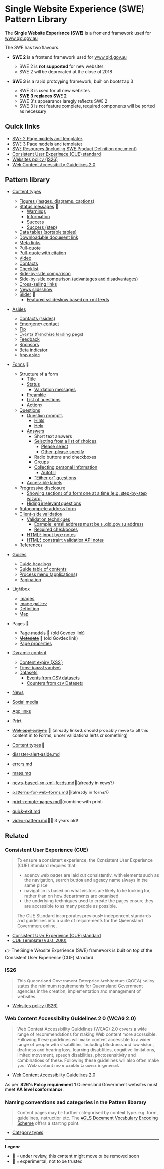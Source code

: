 # Single Website Experience (SWE) Pattern Library

The **Single Website Experience (SWE)** is a frontend framework used for www.qld.gov.au 

The SWE has two flavours. 

- **SWE 2** is a frontend framework used for www.qld.gov.au
	- SWE 2 is **not supported** for new websites
	- SWE 2 will be deprecated at the close of 2018
	
- **SWE 3** is a rapid protoyping framework, built on bootstrap 3
	- SWE 3 is used for all new websites
	- **SWE 3 replaces SWE 2**
	- SWE 3's appearance laregly reflects SWE 2
	- SWE 3 is not feature complete, required components will be ported as necessary

## Quick links

- [SWE 2 Page models and templates](https://qld-gov-au.github.io/swe_template/)
- [SWE 3 Page models and templates](https://qld-gov-au.github.io/web-template-release/index.html)
- [SWE Resources (including SWE Product Definition document)](https://github.com/qld-gov-au/swe)
- [Consistent User Experinece (CUE) standard](https://www.forgov.qld.gov.au/cue)
- [Websites policy (IS26)](https://www.qgcio.qld.gov.au/documents/websites-policy-is26)
- [Web Content Accessibility Guidelines 2.0](https://www.w3.org/TR/WCAG20/)

## Pattern library

- [Content types](https://github.com/qld-gov-au/pattern-library/blob/master/source/content-types/content-patterns/content-patterns.md)
	- [Figures (images, diagrams, captions)](https://github.com/qld-gov-au/pattern-library/blob/master/source/content-types/content-patterns/content-patterns.md#figures-images-diagrams-captions)
	- [Status messages](https://github.com/qld-gov-au/pattern-library/blob/master/source/content-types/web-applications/web-applications.md#status-box) :thinking:
		- [Warnings](https://github.com/qld-gov-au/pattern-library/blob/master/source/content-types/web-applications/web-applications.md#warnings)
		- [Information](https://github.com/qld-gov-au/pattern-library/blob/master/source/content-types/web-applications/web-applications.md#information)
		- [Success](https://github.com/qld-gov-au/pattern-library/blob/master/source/content-types/web-applications/web-applications.md#success)
		- [Success (step)](https://github.com/qld-gov-au/pattern-library/blob/master/source/content-types/web-applications/web-applications.md#success-step) 
	- [Data tables (sortable tables)](https://github.com/qld-gov-au/pattern-library/blob/master/source/content-types/content-patterns/content-patterns.md#data-tables-sortable-tables)
	- [Downloadable document link](https://github.com/qld-gov-au/pattern-library/blob/master/source/content-types/content-patterns/content-patterns.md#downloadable-document-link)
	- [Meta links](https://github.com/qld-gov-au/pattern-library/blob/master/source/content-types/content-patterns/content-patterns.md#meta-links)
	- [Pull-quote](https://github.com/qld-gov-au/pattern-library/blob/master/source/content-types/content-patterns/content-patterns.md#pull-quote)
	- [Pull-quote with citation](https://github.com/qld-gov-au/pattern-library/blob/master/source/content-types/content-patterns/content-patterns.md#pull-quote-with-citation)
	- [Video](https://github.com/qld-gov-au/pattern-library/blob/master/source/content-types/content-patterns/content-patterns.md#video)
	- [Contacts](https://github.com/qld-gov-au/pattern-library/blob/master/source/content-types/content-patterns/content-patterns.md#contacts)
	- [Checklist](https://github.com/qld-gov-au/pattern-library/blob/master/source/content-types/content-patterns/content-patterns.md#checklist)
	- [Side-by-side comparison](https://github.com/qld-gov-au/pattern-library/blob/master/source/content-types/content-patterns/content-patterns.md#side-by-side-comparison)
	- [Side-by-side comparison (advantages and disadvantages)](https://github.com/qld-gov-au/pattern-library/blob/master/source/content-types/content-patterns/content-patterns.md#side-by-side-comparison-advantages-and-disadvantages)
	- [Cross-selling links](https://github.com/qld-gov-au/pattern-library/blob/master/source/content-types/content-patterns/content-patterns.md#cross-selling-links)
	- [News slideshow](https://github.com/qld-gov-au/pattern-library/blob/master/source/content-types/content-patterns/content-patterns.md#news-slideshow)
	- [Slider](https://github.com/qld-gov-au/pattern-library/blob/master/source/content-types/page-slider.md) :thinking:
		- [Featured sslideshow based on xml feeds](https://github.com/qld-gov-au/pattern-library/blob/master/source/featured-slideshow-based-on-xml-feeds.md)
- [Asides](https://github.com/qld-gov-au/pattern-library/blob/master/source/content-types/asides/asides.md)
	- [Contacts (asides)](https://github.com/qld-gov-au/pattern-library/blob/master/source/content-types/asides/asides.md#contacts)
	- [Emergency contact](https://github.com/qld-gov-au/pattern-library/blob/master/source/content-types/asides/asides.md#emergency-contact)
	- [Tip](https://github.com/qld-gov-au/pattern-library/blob/master/source/content-types/asides/asides.md#tip)
	- [Events (franchise landing page)](https://github.com/qld-gov-au/pattern-library/blob/master/source/content-types/asides/asides.md#events)
	- [Feedback](https://github.com/qld-gov-au/pattern-library/blob/master/source/content-types/asides/asides.md#feedback)
	- [Sponsors](https://github.com/qld-gov-au/pattern-library/blob/master/source/content-types/asides/asides.md#sponsors)
	- [Beta indicator](https://github.com/qld-gov-au/pattern-library/blob/master/source/content-types/asides/asides.md#beta-indicator)
	- [App aside](https://github.com/qld-gov-au/pattern-library/blob/master/source/content-types/asides/asides.md#app-aside)
- [Forms](https://github.com/qld-gov-au/pattern-library/blob/master/source/patterns-for-web-forms.md) :thinking:
	- [Structure of a form](https://github.com/qld-gov-au/pattern-library/blob/master/source/patterns-for-web-forms.md#structure-of-a-form) 
		- [Title](https://github.com/qld-gov-au/pattern-library/blob/master/source/patterns-for-web-forms.md#title) 
	    - [Status](https://github.com/qld-gov-au/pattern-library/blob/master/source/patterns-for-web-forms.md#status)
	    	- [Validation messages](https://github.com/qld-gov-au/pattern-library/blob/master/source/patterns-for-web-forms.md#validation-messages)
	    - [Preamble](https://github.com/qld-gov-au/pattern-library/blob/master/source/patterns-for-web-forms.md#preamble)
	    - [List of questions](https://github.com/qld-gov-au/pattern-library/blob/master/source/patterns-for-web-forms.md#list-of-questions)
	    - [Actions](https://github.com/qld-gov-au/pattern-library/blob/master/source/patterns-for-web-forms.md#actions)
	- [Questions](https://github.com/qld-gov-au/pattern-library/blob/master/source/patterns-for-web-forms.md#questions)
		- [Question prompts](https://github.com/qld-gov-au/pattern-library/blob/master/source/patterns-for-web-forms.md#question-prompts)
	    	- [Hints](https://github.com/qld-gov-au/pattern-library/blob/master/source/patterns-for-web-forms.md#hints)
	        - [Help](https://github.com/qld-gov-au/pattern-library/blob/master/source/patterns-for-web-forms.md#help)
	    - [Answers](https://github.com/qld-gov-au/pattern-library/blob/master/source/patterns-for-web-forms.md#answers)
	    	- [Short text answers](https://github.com/qld-gov-au/pattern-library/blob/master/source/patterns-for-web-forms.md#short-text-answers)
	        - [Selecting from a list of choices](https://github.com/qld-gov-au/pattern-library/blob/master/source/patterns-for-web-forms.md#selecting-from-a-list-of-choices)
	        	- [Please select](https://github.com/qld-gov-au/pattern-library/blob/master/source/patterns-for-web-forms.md#please-select)
	            - [Other, please specify](https://github.com/qld-gov-au/pattern-library/blob/master/source/patterns-for-web-forms.md#other-please-specify)
	        - [Radio buttons and checkboxes](https://github.com/qld-gov-au/pattern-library/blob/master/source/patterns-for-web-forms.md#radio-buttons-and-checkboxes)
	        - [Groups](https://github.com/qld-gov-au/pattern-library/blob/master/source/patterns-for-web-forms.md#groups)
	        - [Collecting personal information](https://github.com/qld-gov-au/pattern-library/blob/master/source/patterns-for-web-forms.md#collecting-personal-information)
	        	- [Autofill](https://github.com/qld-gov-au/pattern-library/blob/master/source/patterns-for-web-forms.md#autofill)
	        - ["Either or" questions](https://github.com/qld-gov-au/pattern-library/blob/master/source/patterns-for-web-forms.md#either-or-questions)
	    - [Accessible labels](https://github.com/qld-gov-au/pattern-library/blob/master/source/patterns-for-web-forms.md#accessible-labels)
	- [Progressive disclosure](https://github.com/qld-gov-au/pattern-library/blob/master/source/patterns-for-web-forms.md#progressive-disclosure)
		- [Showing sections of a form one at a time (e.g. step-by-step wizard)](https://github.com/qld-gov-au/pattern-library/blob/master/source/patterns-for-web-forms.md#showing-sections-of-a-form-one-at-a-time-eg-step-by-step-wizard)
	    - [Hiding irrelevant questions](https://github.com/qld-gov-au/pattern-library/blob/master/source/patterns-for-web-forms.md#hiding-irrelevant-questions)
	- [Autocomplete address form](https://github.com/qld-gov-au/pattern-library/blob/master/source/patterns-for-web-forms.md#autocomplete-address-form)
	- [Client-side validation](https://github.com/qld-gov-au/pattern-library/blob/master/source/patterns-for-web-forms.md#client-side-validation)
		- [Validation techniques](https://github.com/qld-gov-au/pattern-library/blob/master/source/patterns-for-web-forms.md#validation-techniques)
	    	- [Example: email address must be a .qld.gov.au address](https://github.com/qld-gov-au/pattern-library/blob/master/source/patterns-for-web-forms.md#example-email-address-must-be-a-qldgovau-address)
	        - [Required checkboxes](https://github.com/qld-gov-au/pattern-library/blob/master/source/patterns-for-web-forms.md#required-checkboxes)
	    - [HTML5 input type notes](https://github.com/qld-gov-au/pattern-library/blob/master/source/patterns-for-web-forms.md#html5-input-type-notes)
	    - [HTML5 constraint validation API notes](https://github.com/qld-gov-au/pattern-library/blob/master/source/patterns-for-web-forms.md#html5-constraint-validation-api-notes)
	- [References](https://github.com/qld-gov-au/pattern-library/blob/master/source/patterns-for-web-forms.md#references)
- [Guides](https://github.com/qld-gov-au/pattern-library/blob/master/source/content-types/guide-pages/guide-pages.md)
	- [Guide headings](https://github.com/qld-gov-au/pattern-library/blob/master/source/content-types/guide-pages/guide-pages.md#guide-headings)
	- [Guide table of contents](https://github.com/qld-gov-au/pattern-library/blob/master/source/content-types/guide-pages/guide-pages.md#guide-table-of-contents)
	- [Process menu (applications)](https://github.com/qld-gov-au/pattern-library/blob/master/source/content-types/guide-pages/guide-pages.md#process-menu-applications)
	- [Pagination](https://github.com/qld-gov-au/pattern-library/blob/master/source/content-types/guide-pages/guide-pages.md#pagination)
- [Lightbox](https://github.com/qld-gov-au/pattern-library/blob/master/source/content-types/lightbox/lightbox.md)
	- [Images](https://github.com/qld-gov-au/pattern-library/blob/master/source/content-types/lightbox/lightbox.md#images)
	- [Image gallery](https://github.com/qld-gov-au/pattern-library/blob/master/source/content-types/lightbox/lightbox.md#image-gallery)
	- [Definition](https://github.com/qld-gov-au/pattern-library/blob/master/source/content-types/lightbox/lightbox.md#definition)
	- [Map](https://github.com/qld-gov-au/pattern-library/blob/master/source/content-types/lightbox/lightbox.md#map)
- Pages :thinking:
	- ~~[Page models](https://github.com/qld-gov-au/pattern-library/blob/master/source/page-models/page-models.md)~~ :thinking: (old Govdex link)
	- ~~[Metadata](https://github.com/qld-gov-au/pattern-library/blob/master/source/page-models/metadata.md)~~ :thinking: (old Govdex link)
	- [Page properties](https://github.com/qld-gov-au/pattern-library/blob/master/source/page-models/page-properties.md)
- [Dynamic content](https://github.com/qld-gov-au/pattern-library/blob/master/source/content-types/dynamic-content/dynamic-content.md)
	- [Content expiry (XSSI)](https://github.com/qld-gov-au/pattern-library/blob/master/source/content-types/dynamic-content/dynamic-content.md#content-expiry)
	- [Time-based content](https://github.com/qld-gov-au/pattern-library/blob/master/source/content-types/dynamic-content/dynamic-content.md#time-based-content)
	- [Datasets](https://github.com/qld-gov-au/pattern-library/blob/master/source/content-types/dynamic-content/dynamic-content.md#datasets)
		- [Events from CSV datasets](https://github.com/qld-gov-au/pattern-library/blob/master/source/events-from-csv-datasets.md)
		- [Counters from csv Datasets](https://github.com/qld-gov-au/pattern-library/blob/master/source/counters-from-csv-datasets.md)
- [News](https://github.com/qld-gov-au/pattern-library/blob/master/source/news-based-on-xml-feeds.md)
- [Social media](https://github.com/qld-gov-au/pattern-library/blob/master/source/content-types/social-media-integration/social-media-integration.md)
- [App links](https://github.com/qld-gov-au/pattern-library/blob/master/source/content-types/mobile-applications/mobile-applications.md)
- [Print](https://github.com/qld-gov-au/pattern-library/blob/master/source/disable-print.md)
- ~~[Web applications](https://github.com/qld-gov-au/pattern-library/blob/master/source/content-types/web-applications/web-applications.md)~~ :thinking: (already linked, should probably move to all this content in to Forms, under validationa lerts or something)
- [Content types](https://github.com/qld-gov-au/pattern-library/blob/master/source/content-types/content-types.md) :thinking: 

- [disaster-alert-aside.md](https://github.com/qld-gov-au/pattern-library/blob/master/source/disaster-alert-aside.md)
- [errors.md](https://github.com/qld-gov-au/pattern-library/blob/master/source/errors.md)
- [maps.md](https://github.com/qld-gov-au/pattern-library/blob/master/source/maps.md)
- [news-based-on-xml-feeds.md](https://github.com/qld-gov-au/pattern-library/blob/master/source/news-based-on-xml-feeds.md):thinking:(already in news?)
- [patterns-for-web-forms.md](https://github.com/qld-gov-au/pattern-library/blob/master/source/patterns-for-web-forms.md):thinking:(already in forms?)
- [print-remote-pages.md](https://github.com/qld-gov-au/pattern-library/blob/master/source/print-remote-pages.md):thinking:(combine with print)
- [quick-exit.md](https://github.com/qld-gov-au/pattern-library/blob/master/source/quick-exit.md)
- [video-pattern.md](https://github.com/qld-gov-au/pattern-library/blob/master/source/video-pattern.md):thinking::skull: 3 years old!

## Related

### Consistent User Experience (CUE)

> To ensure a consistent experience, the Consistent User Experience (CUE) Standard requires that:
> 
> - agency web pages are laid out consistently, with elements such as the navigation, search button and agency name always in the same place
> - navigation is based on what visitors are likely to be looking for, rather than on how departments are organised
> - the underlying techniques used to create the pages ensure they are accessible to as many people as possible.
> 
> The CUE Standard incorporates previously independent standards and guidelines into a suite of requirements for the Queensland Government online.

- [Consistent User Experience (CUE) standard](https://www.forgov.qld.gov.au/cue)
- [CUE Template (V3.0, 2010)](https://www.forgov.qld.gov.au/cue-examples/)

 :point_right: The Single Website Experience (SWE) framework is built on top of the Consistent User Experience (CUE) standard.

### IS26

> This Queensland Government Enterprise Architecture (QGEA) policy states the minimum requirements for Queensland Government agencies in the creation, implementation and management of websites.

- [Websites policy (IS26)](https://www.qgcio.qld.gov.au/documents/websites-policy-is26)

### Web Content Accessibility Guidelines 2.0 (WCAG 2.0)

> Web Content Accessibility Guidelines (WCAG) 2.0 covers a wide range of recommendations for making Web content more accessible. Following these guidelines will make content accessible to a wider range of people with disabilities, including blindness and low vision, deafness and hearing loss, learning disabilities, cognitive limitations, limited movement, speech disabilities, photosensitivity and combinations of these. Following these guidelines will also often make your Web content more usable to users in general.

- [Web Content Accessibility Guidelines 2.0](https://www.w3.org/TR/WCAG20/)

As per **IS26's Policy requirement 1** Queensland Government websites must meet **AA level conformance**.


### Naming conventions and categories in the Pattern libarary

> Content pages may be further categorised by content type. e.g. form, guidelines, instruction etc.
The [AGLS Document Vocabulary Encoding Scheme](http://www.agls.gov.au/documents/agls-document/) offers a starting point.

- [Category types](https://github.com/qld-gov-au/pattern-library/blob/master/source/content-types/content-types.md)

---

**Legend**

- :thinking: = under review, this content might move or be removed soon
- :rocket: = experimental, not to be trusted





